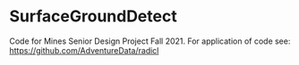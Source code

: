 # SurfaceGroundDetect
Code for Mines Senior Design Project Fall 2021. For application of code see: https://github.com/AdventureData/radicl 
